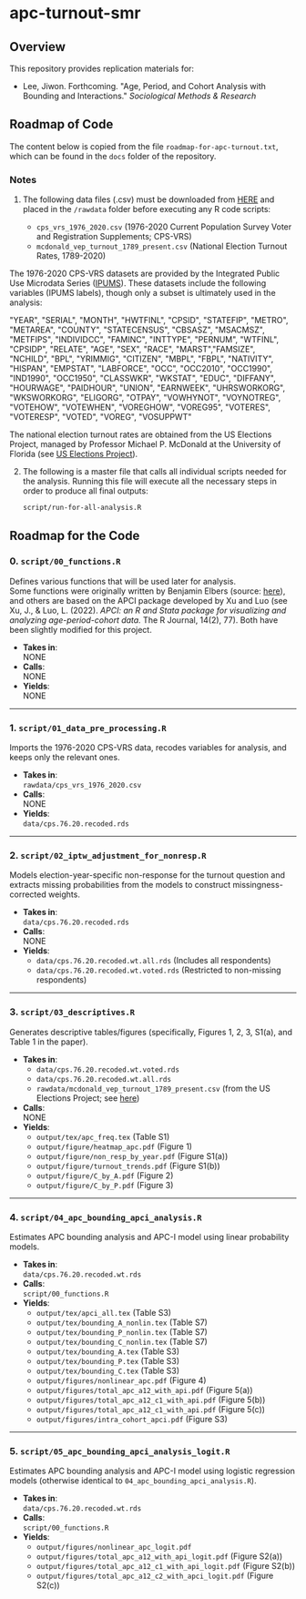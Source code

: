 # apc-turnout-smr

## Overview

This repository provides replication materials for:

* Lee, Jiwon. Forthcoming. "Age, Period, and Cohort Analysis with Bounding and Interactions." _Sociological Methods & Research_


## Roadmap of Code

The content below is copied from the file `roadmap-for-apc-turnout.txt`, which can be found in the `docs` folder of the repository.

### Notes

1. The following data files (.csv) must be downloaded from [HERE](https://www.dropbox.com/scl/fo/21plc08xo0zc59nypuwdf/APVZdluFNZiFq8ASfmsQ4j0?rlkey=uni22opsbafz3fhlw2qg77tec&st=mbcnviuk&dl=0) and placed in the `/rawdata` folder before executing any R code scripts:

   - `cps_vrs_1976_2020.csv` (1976-2020 Current Population Survey Voter and Registration Supplements; CPS-VRS)
   - `mcdonald_vep_turnout_1789_present.csv` (National Election Turnout Rates, 1789-2020)

The 1976-2020 CPS-VRS datasets are provided by the Integrated Public Use Microdata Series ([IPUMS](https://cps.ipums.org/cps/)). These datasets include the following variables (IPUMS labels), though only a subset is ultimately used in the analysis:

"YEAR", "SERIAL", "MONTH", "HWTFINL", "CPSID", "STATEFIP", "METRO", "METAREA", "COUNTY", "STATECENSUS", "CBSASZ", "MSACMSZ", "METFIPS", "INDIVIDCC", "FAMINC", 
"INTTYPE", "PERNUM", "WTFINL", "CPSIDP", "RELATE", "AGE", "SEX", "RACE", "MARST","FAMSIZE", "NCHILD", "BPL", "YRIMMIG", "CITIZEN", "MBPL", "FBPL", "NATIVITY", 
"HISPAN", "EMPSTAT", "LABFORCE", "OCC", "OCC2010", "OCC1990", "IND1990", "OCC1950", "CLASSWKR", "WKSTAT", "EDUC", "DIFFANY", "HOURWAGE", "PAIDHOUR", 
"UNION", "EARNWEEK", "UHRSWORKORG", "WKSWORKORG", "ELIGORG", "OTPAY", "VOWHYNOT", "VOYNOTREG", "VOTEHOW", "VOTEWHEN", "VOREGHOW", "VOREG95", "VOTERES", "VOTERESP",
"VOTED", "VOREG", "VOSUPPWT"
        
The national election turnout rates are obtained from the US Elections Project, managed by Professor Michael P. McDonald at the University of Florida (see [US Elections Project](https://www.electproject.org/election-data/voter-turnout-data)).


2. The following is a master file that calls all individual scripts needed for the analysis. Running this file will execute all the necessary steps in order to produce all final outputs:

   `script/run-for-all-analysis.R`



## Roadmap for the Code

### 0. `script/00_functions.R`

Defines various functions that will be used later for analysis.  
Some functions were originally written by Benjamin Elbers (source: [here](https://htmlpreview.github.io/?https://github.com/elbersb/weightedcontrasts/blob/master/doc/holford1983.html)), and others are based on the APCI package developed by Xu and Luo (see Xu, J., & Luo, L. (2022). *APCI: an R and Stata package for visualizing and analyzing age-period-cohort data.* The R Journal, 14(2), 77). Both have been slightly modified for this project.

- **Takes in**:  
  NONE
- **Calls**:  
  NONE
- **Yields**:  
  NONE

---

### 1. `script/01_data_pre_processing.R`

Imports the 1976-2020 CPS-VRS data, recodes variables for analysis, and keeps only the relevant ones.

- **Takes in**:  
  `rawdata/cps_vrs_1976_2020.csv`
- **Calls**:  
  NONE
- **Yields**:  
  `data/cps.76.20.recoded.rds`

---

### 2. `script/02_iptw_adjustment_for_nonresp.R`

Models election-year-specific non-response for the turnout question and extracts missing probabilities from the models to construct missingness-corrected weights.

- **Takes in**:  
  `data/cps.76.20.recoded.rds`
- **Calls**:  
  NONE
- **Yields**:  
  - `data/cps.76.20.recoded.wt.all.rds` (Includes all respondents)  
  - `data/cps.76.20.recoded.wt.voted.rds` (Restricted to non-missing respondents)

---

### 3. `script/03_descriptives.R`

Generates descriptive tables/figures (specifically, Figures 1, 2, 3, S1(a), and Table 1 in the paper).

- **Takes in**:  
  - `data/cps.76.20.recoded.wt.voted.rds`  
  - `data/cps.76.20.recoded.wt.all.rds`  
  - `rawdata/mcdonald_vep_turnout_1789_present.csv` (from the US Elections Project; see [here](https://www.electproject.org/))
- **Calls**:  
  NONE
- **Yields**:  
  - `output/tex/apc_freq.tex` (Table S1)  
  - `output/figure/heatmap_apc.pdf` (Figure 1)  
  - `output/figure/non_resp_by_year.pdf` (Figure S1(a))  
  - `output/figure/turnout_trends.pdf` (Figure S1(b))  
  - `output/figure/C_by_A.pdf` (Figure 2)  
  - `output/figure/C_by_P.pdf` (Figure 3)

---

### 4. `script/04_apc_bounding_apci_analysis.R`

Estimates APC bounding analysis and APC-I model using linear probability models.

- **Takes in**:  
  `data/cps.76.20.recoded.wt.rds`
- **Calls**:  
  `script/00_functions.R`
- **Yields**:  
  - `output/tex/apci_all.tex` (Table S3)  
  - `output/tex/bounding_A_nonlin.tex` (Table S7)  
  - `output/tex/bounding_P_nonlin.tex` (Table S7)  
  - `output/tex/bounding_C_nonlin.tex` (Table S7)  
  - `output/tex/bounding_A.tex` (Table S3)  
  - `output/tex/bounding_P.tex` (Table S3)  
  - `output/tex/bounding_C.tex` (Table S3)  
  - `output/figures/nonlinear_apc.pdf` (Figure 4)  
  - `output/figures/total_apc_a12_with_api.pdf` (Figure 5(a))  
  - `output/figures/total_apc_a12_c1_with_api.pdf` (Figure 5(b))  
  - `output/figures/total_apc_a12_c1_with_api.pdf` (Figure 5(c))  
  - `output/figures/intra_cohort_apci.pdf` (Figure S3)

---

### 5. `script/05_apc_bounding_apci_analysis_logit.R`

Estimates APC bounding analysis and APC-I model using logistic regression models (otherwise identical to `04_apc_bounding_apci_analysis.R`).

- **Takes in**:  
  `data/cps.76.20.recoded.wt.rds`
- **Calls**:  
  `script/00_functions.R`
- **Yields**:  
  - `output/figures/nonlinear_apc_logit.pdf`  
  - `output/figures/total_apc_a12_with_api_logit.pdf` (Figure S2(a))  
  - `output/figures/total_apc_a12_c1_with_api_logit.pdf` (Figure S2(b))  
  - `output/figures/total_apc_a12_c2_with_apci_logit.pdf` (Figure S2(c))

